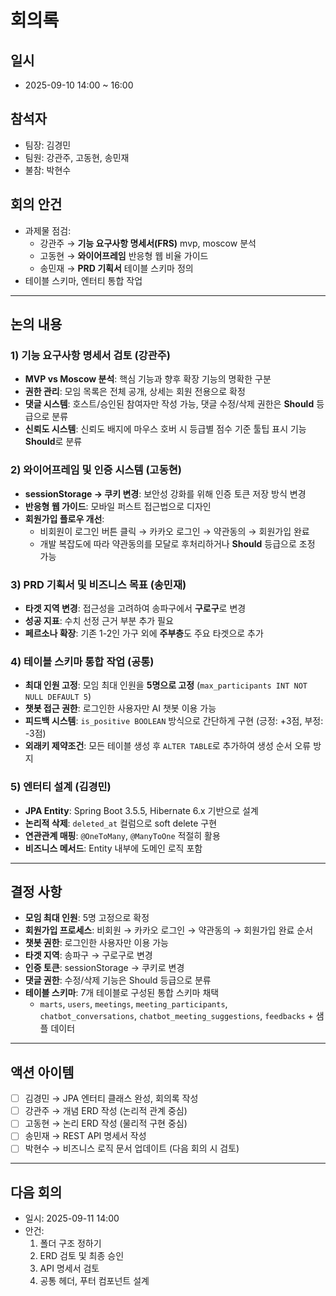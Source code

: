 # 회의록

## 일시
- 2025-09-10 14:00 ~ 16:00

## 참석자
- 팀장: 김경민
- 팀원: 강관주, 고동현, 송민재
- 불참: 박현수

## 회의 안건
- 과제물 점검:
  - 강관주 → **기능 요구사항 명세서(FRS)** mvp, moscow 분석
  - 고동현 → **와이어프레임** 반응형 웹 비율 가이드
  - 송민재 → **PRD 기획서** 테이블 스키마 정의
- 테이블 스키마, 엔터티 통합 작업 

---

## 논의 내용

### 1) 기능 요구사항 명세서 검토 (강관주)
- **MVP vs Moscow 분석**: 핵심 기능과 향후 확장 기능의 명확한 구분
- **권한 관리**: 모임 목록은 전체 공개, 상세는 회원 전용으로 확정
- **댓글 시스템**: 호스트/승인된 참여자만 작성 가능, 댓글 수정/삭제 권한은 **Should** 등급으로 분류
- **신뢰도 시스템**: 신뢰도 배지에 마우스 호버 시 등급별 점수 기준 툴팁 표시 기능 **Should**로 분류

### 2) 와이어프레임 및 인증 시스템 (고동현)
- **sessionStorage → 쿠키 변경**: 보안성 강화를 위해 인증 토큰 저장 방식 변경
- **반응형 웹 가이드**: 모바일 퍼스트 접근법으로 디자인
- **회원가입 플로우 개선**:
  - 비회원이 로그인 버튼 클릭 → 카카오 로그인 → 약관동의 → 회원가입 완료
  - 개발 복잡도에 따라 약관동의를 모달로 후처리하거나 **Should** 등급으로 조정 가능

### 3) PRD 기획서 및 비즈니스 목표 (송민재)
- **타겟 지역 변경**: 접근성을 고려하여 송파구에서 **구로구**로 변경
- **성공 지표**: 수치 선정 근거 부분 추가 필요
- **페르소나 확장**: 기존 1-2인 가구 외에 **주부층**도 주요 타겟으로 추가

### 4) 테이블 스키마 통합 작업 (공통)
- **최대 인원 고정**: 모임 최대 인원을 **5명으로 고정** (`max_participants INT NOT NULL DEFAULT 5`)
- **챗봇 접근 권한**: 로그인한 사용자만 AI 챗봇 이용 가능
- **피드백 시스템**: `is_positive BOOLEAN` 방식으로 간단하게 구현 (긍정: +3점, 부정: -3점)
- **외래키 제약조건**: 모든 테이블 생성 후 `ALTER TABLE`로 추가하여 생성 순서 오류 방지

### 5) 엔터티 설계 (김경민)
- **JPA Entity**: Spring Boot 3.5.5, Hibernate 6.x 기반으로 설계
- **논리적 삭제**: `deleted_at` 컬럼으로 soft delete 구현
- **연관관계 매핑**: `@OneToMany`, `@ManyToOne` 적절히 활용
- **비즈니스 메서드**: Entity 내부에 도메인 로직 포함

---

## 결정 사항
- **모임 최대 인원**: 5명 고정으로 확정
- **회원가입 프로세스**: 비회원 → 카카오 로그인 → 약관동의 → 회원가입 완료 순서
- **챗봇 권한**: 로그인한 사용자만 이용 가능
- **타겟 지역**: 송파구 → 구로구로 변경
- **인증 토큰**: sessionStorage → 쿠키로 변경
- **댓글 권한**: 수정/삭제 기능은 Should 등급으로 분류
- **테이블 스키마**: 7개 테이블로 구성된 통합 스키마 채택
  - `marts`, `users`, `meetings`, `meeting_participants`, `chatbot_conversations`, `chatbot_meeting_suggestions`,  `feedbacks` + 샘플 데이터

---

## 액션 아이템
- [ ] 김경민 → JPA 엔터티 클래스 완성, 회의록 작성
- [ ] 강관주 → 개념 ERD 작성 (논리적 관계 중심)
- [ ] 고동현 → 논리 ERD 작성 (물리적 구현 중심)
- [ ] 송민재 → REST API 명세서 작성
- [ ] 박현수 → 비즈니스 로직 문서 업데이트 (다음 회의 시 검토)

---

## 다음 회의
- 일시: 2025-09-11 14:00
- 안건:
  1. 폴더 구조 정하기
  2. ERD 검토 및 최종 승인
  3. API 명세서 검토
  4. 공통 헤더, 푸터 컴포넌트 설계
